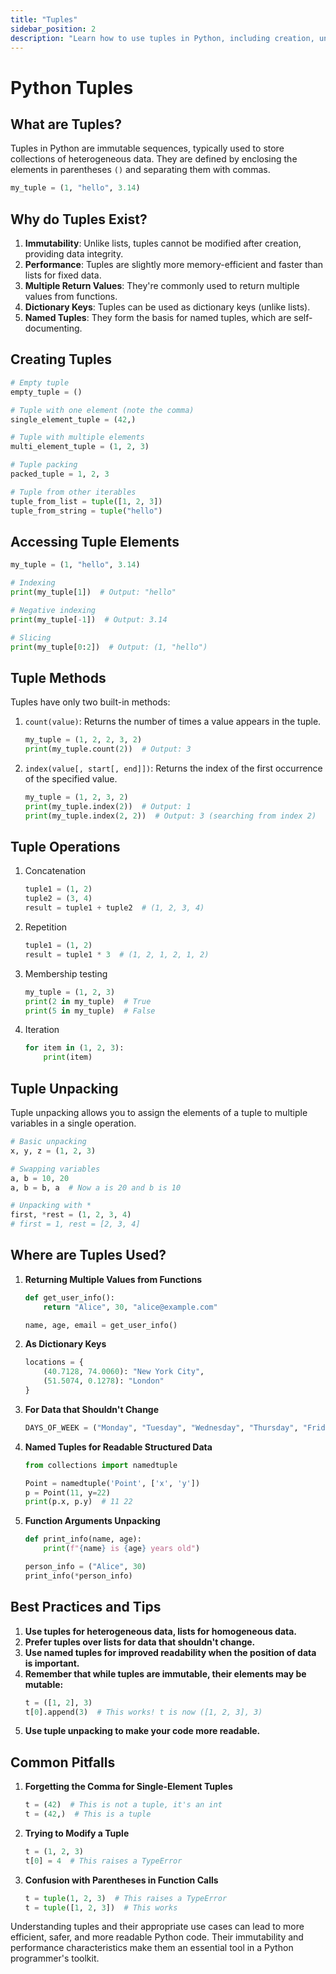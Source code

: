 ```yaml
---
title: "Tuples"
sidebar_position: 2
description: "Learn how to use tuples in Python, including creation, unpacking, and common operations."
---
```


# Python Tuples

## What are Tuples?

Tuples in Python are immutable sequences, typically used to store collections of heterogeneous data. They are defined by enclosing the elements in parentheses `()` and separating them with commas.

```python
my_tuple = (1, "hello", 3.14)
```

## Why do Tuples Exist?

1. **Immutability**: Unlike lists, tuples cannot be modified after creation, providing data integrity.
2. **Performance**: Tuples are slightly more memory-efficient and faster than lists for fixed data.
3. **Multiple Return Values**: They're commonly used to return multiple values from functions.
4. **Dictionary Keys**: Tuples can be used as dictionary keys (unlike lists).
5. **Named Tuples**: They form the basis for named tuples, which are self-documenting.

## Creating Tuples

```python
# Empty tuple
empty_tuple = ()

# Tuple with one element (note the comma)
single_element_tuple = (42,)

# Tuple with multiple elements
multi_element_tuple = (1, 2, 3)

# Tuple packing
packed_tuple = 1, 2, 3

# Tuple from other iterables
tuple_from_list = tuple([1, 2, 3])
tuple_from_string = tuple("hello")
```

## Accessing Tuple Elements

```python
my_tuple = (1, "hello", 3.14)

# Indexing
print(my_tuple[1])  # Output: "hello"

# Negative indexing
print(my_tuple[-1])  # Output: 3.14

# Slicing
print(my_tuple[0:2])  # Output: (1, "hello")
```

## Tuple Methods

Tuples have only two built-in methods:

1. `count(value)`: Returns the number of times a value appears in the tuple.
   ```python
   my_tuple = (1, 2, 2, 3, 2)
   print(my_tuple.count(2))  # Output: 3
   ```

2. `index(value[, start[, end]])`: Returns the index of the first occurrence of the specified value.
   ```python
   my_tuple = (1, 2, 3, 2)
   print(my_tuple.index(2))  # Output: 1
   print(my_tuple.index(2, 2))  # Output: 3 (searching from index 2)
   ```

## Tuple Operations

1. Concatenation
   ```python
   tuple1 = (1, 2)
   tuple2 = (3, 4)
   result = tuple1 + tuple2  # (1, 2, 3, 4)
   ```

2. Repetition
   ```python
   tuple1 = (1, 2)
   result = tuple1 * 3  # (1, 2, 1, 2, 1, 2)
   ```

3. Membership testing
   ```python
   my_tuple = (1, 2, 3)
   print(2 in my_tuple)  # True
   print(5 in my_tuple)  # False
   ```

4. Iteration
   ```python
   for item in (1, 2, 3):
       print(item)
   ```

## Tuple Unpacking

Tuple unpacking allows you to assign the elements of a tuple to multiple variables in a single operation.

```python
# Basic unpacking
x, y, z = (1, 2, 3)

# Swapping variables
a, b = 10, 20
a, b = b, a  # Now a is 20 and b is 10

# Unpacking with *
first, *rest = (1, 2, 3, 4)
# first = 1, rest = [2, 3, 4]
```

## Where are Tuples Used?

1. **Returning Multiple Values from Functions**
   ```python
   def get_user_info():
       return "Alice", 30, "alice@example.com"

   name, age, email = get_user_info()
   ```

2. **As Dictionary Keys**
   ```python
   locations = {
       (40.7128, 74.0060): "New York City",
       (51.5074, 0.1278): "London"
   }
   ```

3. **For Data that Shouldn't Change**
   ```python
   DAYS_OF_WEEK = ("Monday", "Tuesday", "Wednesday", "Thursday", "Friday", "Saturday", "Sunday")
   ```

4. **Named Tuples for Readable Structured Data**
   ```python
   from collections import namedtuple

   Point = namedtuple('Point', ['x', 'y'])
   p = Point(11, y=22)
   print(p.x, p.y)  # 11 22
   ```

5. **Function Arguments Unpacking**
   ```python
   def print_info(name, age):
       print(f"{name} is {age} years old")

   person_info = ("Alice", 30)
   print_info(*person_info)
   ```

## Best Practices and Tips

1. **Use tuples for heterogeneous data, lists for homogeneous data.**
2. **Prefer tuples over lists for data that shouldn't change.**
3. **Use named tuples for improved readability when the position of data is important.**
4. **Remember that while tuples are immutable, their elements may be mutable:**
   ```python
   t = ([1, 2], 3)
   t[0].append(3)  # This works! t is now ([1, 2, 3], 3)
   ```
5. **Use tuple unpacking to make your code more readable.**

## Common Pitfalls

1. **Forgetting the Comma for Single-Element Tuples**
   ```python
   t = (42)  # This is not a tuple, it's an int
   t = (42,)  # This is a tuple
   ```

2. **Trying to Modify a Tuple**
   ```python
   t = (1, 2, 3)
   t[0] = 4  # This raises a TypeError
   ```

3. **Confusion with Parentheses in Function Calls**
   ```python
   t = tuple(1, 2, 3)  # This raises a TypeError
   t = tuple([1, 2, 3])  # This works
   ```

Understanding tuples and their appropriate use cases can lead to more efficient, safer, and more readable Python code. Their immutability and performance characteristics make them an essential tool in a Python programmer's toolkit.